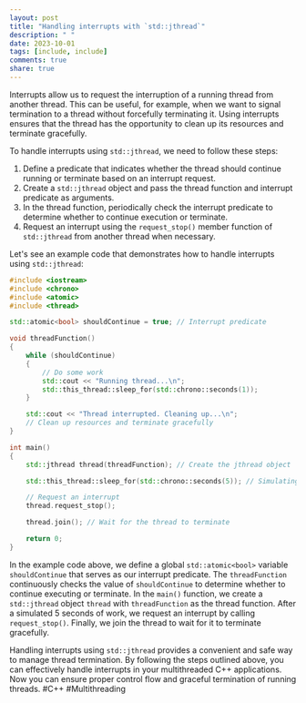 ```yaml
---
layout: post
title: "Handling interrupts with `std::jthread`"
description: " "
date: 2023-10-01
tags: [include, include]
comments: true
share: true
---
```


Interrupts allow us to request the interruption of a running thread from another thread. This can be useful, for example, when we want to signal termination to a thread without forcefully terminating it. Using interrupts ensures that the thread has the opportunity to clean up its resources and terminate gracefully.

To handle interrupts using `std::jthread`, we need to follow these steps:

1. Define a predicate that indicates whether the thread should continue running or terminate based on an interrupt request.
2. Create a `std::jthread` object and pass the thread function and interrupt predicate as arguments.
3. In the thread function, periodically check the interrupt predicate to determine whether to continue execution or terminate.
4. Request an interrupt using the `request_stop()` member function of `std::jthread` from another thread when necessary.

Let's see an example code that demonstrates how to handle interrupts using `std::jthread`:

```cpp
#include <iostream>
#include <chrono>
#include <atomic>
#include <thread>

std::atomic<bool> shouldContinue = true; // Interrupt predicate

void threadFunction()
{
    while (shouldContinue)
    {
        // Do some work
        std::cout << "Running thread...\n";
        std::this_thread::sleep_for(std::chrono::seconds(1));
    }

    std::cout << "Thread interrupted. Cleaning up...\n";
    // Clean up resources and terminate gracefully
}

int main()
{
    std::jthread thread(threadFunction); // Create the jthread object

    std::this_thread::sleep_for(std::chrono::seconds(5)); // Simulating some work

    // Request an interrupt
    thread.request_stop();

    thread.join(); // Wait for the thread to terminate

    return 0;
}
```

In the example code above, we define a global `std::atomic<bool>` variable `shouldContinue` that serves as our interrupt predicate. The `threadFunction` continuously checks the value of `shouldContinue` to determine whether to continue executing or terminate. In the `main()` function, we create a `std::jthread` object `thread` with `threadFunction` as the thread function. After a simulated 5 seconds of work, we request an interrupt by calling `request_stop()`. Finally, we join the thread to wait for it to terminate gracefully.

Handling interrupts using `std::jthread` provides a convenient and safe way to manage thread termination. By following the steps outlined above, you can effectively handle interrupts in your multithreaded C++ applications. Now you can ensure proper control flow and graceful termination of running threads. #C++ #Multithreading